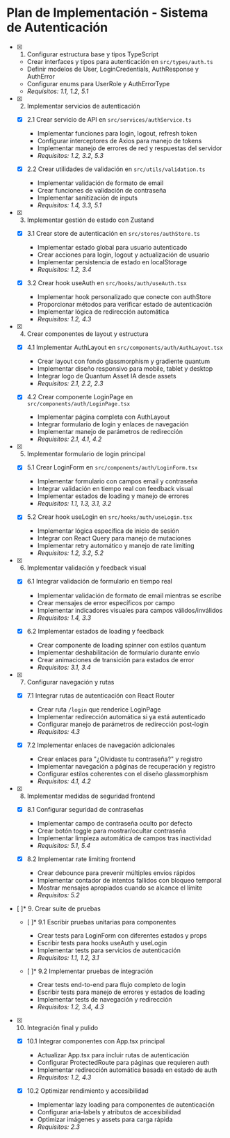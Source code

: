 # Plan de Implementación - Sistema de Autenticación

- [x] 1. Configurar estructura base y tipos TypeScript



  - Crear interfaces y tipos para autenticación en `src/types/auth.ts`
  - Definir modelos de User, LoginCredentials, AuthResponse y AuthError
  - Configurar enums para UserRole y AuthErrorType
  - _Requisitos: 1.1, 1.2, 5.1_

- [x] 2. Implementar servicios de autenticación

  - [x] 2.1 Crear servicio de API en `src/services/authService.ts`


    - Implementar funciones para login, logout, refresh token
    - Configurar interceptores de Axios para manejo de tokens
    - Implementar manejo de errores de red y respuestas del servidor
    - _Requisitos: 1.2, 3.2, 5.3_

  - [x] 2.2 Crear utilidades de validación en `src/utils/validation.ts`


    - Implementar validación de formato de email
    - Crear funciones de validación de contraseña
    - Implementar sanitización de inputs
    - _Requisitos: 1.4, 3.3, 5.1_

- [x] 3. Implementar gestión de estado con Zustand

  - [x] 3.1 Crear store de autenticación en `src/stores/authStore.ts`


    - Implementar estado global para usuario autenticado
    - Crear acciones para login, logout y actualización de usuario
    - Implementar persistencia de estado en localStorage
    - _Requisitos: 1.2, 3.4_

  - [x] 3.2 Crear hook useAuth en `src/hooks/auth/useAuth.tsx`


    - Implementar hook personalizado que conecte con authStore
    - Proporcionar métodos para verificar estado de autenticación
    - Implementar lógica de redirección automática
    - _Requisitos: 1.2, 4.3_

- [x] 4. Crear componentes de layout y estructura

  - [x] 4.1 Implementar AuthLayout en `src/components/auth/AuthLayout.tsx`


    - Crear layout con fondo glassmorphism y gradiente quantum
    - Implementar diseño responsivo para mobile, tablet y desktop
    - Integrar logo de Quantum Asset IA desde assets
    - _Requisitos: 2.1, 2.2, 2.3_

  - [x] 4.2 Crear componente LoginPage en `src/components/auth/LoginPage.tsx`


    - Implementar página completa con AuthLayout
    - Integrar formulario de login y enlaces de navegación
    - Implementar manejo de parámetros de redirección
    - _Requisitos: 2.1, 4.1, 4.2_

- [x] 5. Implementar formulario de login principal


  - [x] 5.1 Crear LoginForm en `src/components/auth/LoginForm.tsx`


    - Implementar formulario con campos email y contraseña
    - Integrar validación en tiempo real con feedback visual
    - Implementar estados de loading y manejo de errores
    - _Requisitos: 1.1, 1.3, 3.1, 3.2_

  - [x] 5.2 Crear hook useLogin en `src/hooks/auth/useLogin.tsx`


    - Implementar lógica específica de inicio de sesión
    - Integrar con React Query para manejo de mutaciones
    - Implementar retry automático y manejo de rate limiting
    - _Requisitos: 1.2, 3.2, 5.2_

- [x] 6. Implementar validación y feedback visual


  - [x] 6.1 Integrar validación de formulario en tiempo real


    - Implementar validación de formato de email mientras se escribe
    - Crear mensajes de error específicos por campo
    - Implementar indicadores visuales para campos válidos/inválidos
    - _Requisitos: 1.4, 3.3_

  - [x] 6.2 Implementar estados de loading y feedback


    - Crear componente de loading spinner con estilos quantum
    - Implementar deshabilitación de formulario durante envío
    - Crear animaciones de transición para estados de error
    - _Requisitos: 3.1, 3.4_

- [x] 7. Configurar navegación y rutas


  - [x] 7.1 Integrar rutas de autenticación con React Router


    - Crear ruta `/login` que renderice LoginPage
    - Implementar redirección automática si ya está autenticado
    - Configurar manejo de parámetros de redirección post-login
    - _Requisitos: 4.3_

  - [x] 7.2 Implementar enlaces de navegación adicionales


    - Crear enlaces para "¿Olvidaste tu contraseña?" y registro
    - Implementar navegación a páginas de recuperación y registro
    - Configurar estilos coherentes con el diseño glassmorphism
    - _Requisitos: 4.1, 4.2_

- [x] 8. Implementar medidas de seguridad frontend


  - [x] 8.1 Configurar seguridad de contraseñas



    - Implementar campo de contraseña oculto por defecto
    - Crear botón toggle para mostrar/ocultar contraseña
    - Implementar limpieza automática de campos tras inactividad
    - _Requisitos: 5.1, 5.4_

  - [x] 8.2 Implementar rate limiting frontend


    - Crear debounce para prevenir múltiples envíos rápidos
    - Implementar contador de intentos fallidos con bloqueo temporal
    - Mostrar mensajes apropiados cuando se alcance el límite
    - _Requisitos: 5.2_

- [ ]* 9. Crear suite de pruebas
  - [ ]* 9.1 Escribir pruebas unitarias para componentes
    - Crear tests para LoginForm con diferentes estados y props
    - Escribir tests para hooks useAuth y useLogin
    - Implementar tests para servicios de autenticación
    - _Requisitos: 1.1, 1.2, 3.1_

  - [ ]* 9.2 Implementar pruebas de integración
    - Crear tests end-to-end para flujo completo de login
    - Escribir tests para manejo de errores y estados de loading
    - Implementar tests de navegación y redirección
    - _Requisitos: 1.2, 3.4, 4.3_

- [x] 10. Integración final y pulido


  - [x] 10.1 Integrar componentes con App.tsx principal



    - Actualizar App.tsx para incluir rutas de autenticación
    - Configurar ProtectedRoute para páginas que requieren auth
    - Implementar redirección automática basada en estado de auth
    - _Requisitos: 1.2, 4.3_

  - [x] 10.2 Optimizar rendimiento y accesibilidad



    - Implementar lazy loading para componentes de autenticación
    - Configurar aria-labels y atributos de accesibilidad
    - Optimizar imágenes y assets para carga rápida
    - _Requisitos: 2.3_